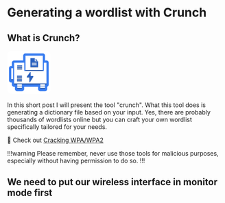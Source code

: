 # Generating a wordlist with Crunch


## What is Crunch?

<img src="/static/crunch.svg" style="border-radius: 10px; width: 20%;"/>

In this short post I will present the tool "crunch". What this tool does is generating a dictionary file based on your input. Yes, there are probably thousands of wordlists online but you can craft your own wordlist specifically tailored for your needs.

:rocket: Check out [Cracking WPA/WPA2](/Simulated-Attacks/Network-and-Wireless-Attacks/crackingwpa)

!!!warning 
Please remember, never use those tools for malicious purposes, especially without having permission to do so.
!!!

## We need to put our wireless interface in monitor mode first